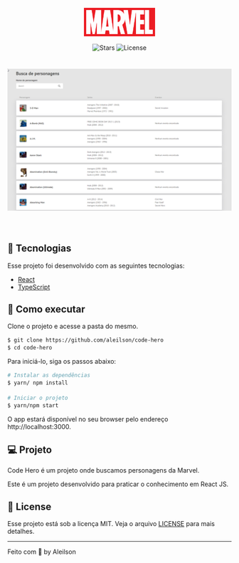<p align="center">
  <img alt="Letmeask" src=".github/logo.png" width="160px">
</p>

<p align="center">
  
  <img src="https://img.shields.io/github/stars/https://github.com/aleilson/code-hero?label=stars&message=MIT&color=8257E5&labelColor=000000" alt="Stars">

  <img  src="https://img.shields.io/static/v1?label=license&message=MIT&color=8257E5&labelColor=000000" alt="License">   
</p>

<h1 align="center">
    <img alt="Letmeask" src=".github/code-hero.png" />
</h1>

<br>

## 🧪 Tecnologias

Esse projeto foi desenvolvido com as seguintes tecnologias:

- [React](https://reactjs.org)
- [TypeScript](https://www.typescriptlang.org/)

## 🚀 Como executar

Clone o projeto e acesse a pasta do mesmo.

```bash
$ git clone https://github.com/aleilson/code-hero
$ cd code-hero
```

Para iniciá-lo, siga os passos abaixo:
```bash
# Instalar as dependências
$ yarn/ npm install

# Iniciar o projeto
$ yarn/npm start
```
O app estará disponível no seu browser pelo endereço http://localhost:3000.

## 💻 Projeto

Code Hero é um projeto onde buscamos personagens da Marvel.

Este é um projeto desenvolvido para praticar o conhecimento em React JS.


## 📝 License

Esse projeto está sob a licença MIT. Veja o arquivo [LICENSE](LICENSE.md) para mais detalhes.

---

Feito com 💜 by Aleilson